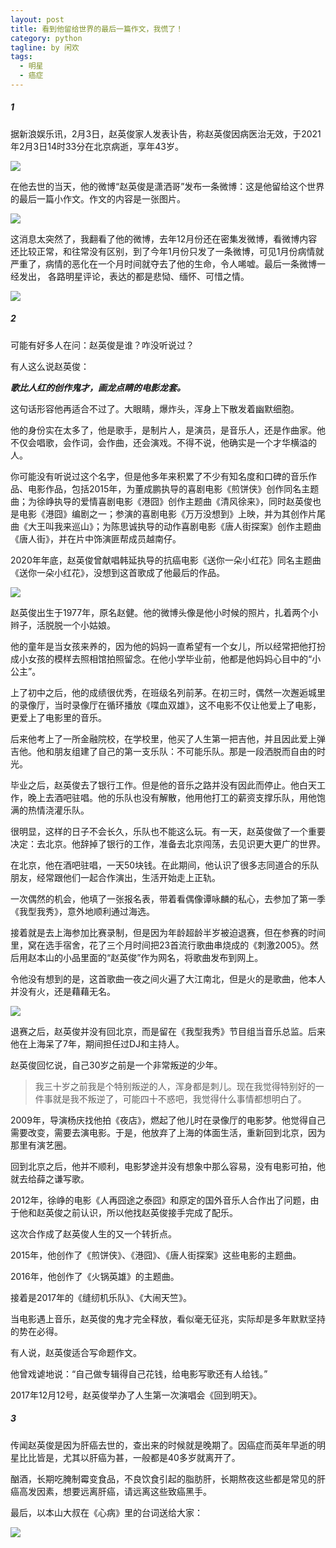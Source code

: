 ```yaml
---
layout: post
title: 看到他留给世界的最后一篇作文，我慌了！
category: python
tagline: by 闲欢
tags: 
  - 明星
  - 癌症
---
```


##### 1

据新浪娱乐讯，2月3日，赵英俊家人发表讣告，称赵英俊因病医治无效，于2021年2月3日14时33分在北京病逝，享年43岁。

![](http://www.justdopython.com/assets/images/2021/02/ynzs/0.jpg)

在他去世的当天，他的微博“赵英俊是潇洒哥”发布一条微博：这是他留给这个世界的最后一篇小作文。作文的内容是一张图片。

![](http://www.justdopython.com/assets/images/2021/02/ynzs/1.jpg)

这消息太突然了，我翻看了他的微博，去年12月份还在密集发微博，看微博内容还比较正常，和往常没有区别，到了今年1月份只发了一条微博，可见1月份病情就严重了，病情的恶化在一个月时间就夺去了他的生命，令人唏嘘。最后一条微博一经发出， 各路明星评论，表达的都是悲恸、缅怀、可惜之情。

![](http://www.justdopython.com/assets/images/2021/02/ynzs/2.jpg)


##### 2

可能有好多人在问：赵英俊是谁？咋没听说过？

有人这么说赵英俊：

***歌比人红的创作鬼才，画龙点睛的电影龙套。***

这句话形容他再适合不过了。大眼睛，爆炸头，浑身上下散发着幽默细胞。

他的身份实在太多了，他是歌手，是制片人，是演员，是音乐人，还是作曲家。他不仅会唱歌，会作词，会作曲，还会演戏。不得不说，他确实是一个才华横溢的人。

你可能没有听说过这个名字，但是他多年来积累了不少有知名度和口碑的音乐作品、电影作品，包括2015年，为董成鹏执导的喜剧电影《煎饼侠》创作同名主题曲；为徐峥执导的爱情喜剧电影《港囧》创作主题曲《清风徐来》，同时赵英俊也是电影《港囧》编剧之一；参演的喜剧电影《万万没想到》上映，并为其创作片尾曲《大王叫我来巡山》；为陈思诚执导的动作喜剧电影《唐人街探案》创作主题曲《唐人街》，并在片中饰演匪帮成员越南仔。

2020年年底，赵英俊曾献唱韩延执导的抗癌电影《送你一朵小红花》同名主题曲《送你一朵小红花》，没想到这首歌成了他最后的作品。

![](http://www.justdopython.com/assets/images/2021/02/ynzs/3.jpg)

赵英俊出生于1977年，原名赵健。他的微博头像是他小时候的照片，扎着两个小辫子，活脱脱一个小姑娘。

他的童年是当女孩来养的，因为他的妈妈一直希望有一个女儿，所以经常把他打扮成小女孩的模样去照相馆拍照留念。在他小学毕业前，他都是他妈妈心目中的“小公主”。

上了初中之后，他的成绩很优秀，在班级名列前茅。在初三时，偶然一次邂逅城里的录像厅，当时录像厅在循环播放《喋血双雄》，这不电影不仅让他爱上了电影，更爱上了电影里的音乐。

后来他考上了一所金融院校，在学校里，他买了人生第一把吉他，并且因此爱上弹吉他。他和朋友组建了自己的第一支乐队：不可能乐队。那是一段洒脱而自由的时光。

毕业之后，赵英俊去了银行工作。但是他的音乐之路并没有因此而停止。他白天工作，晚上去酒吧驻唱。他的乐队也没有解散，他用他打工的薪资支撑乐队，用他饱满的热情浇灌乐队。

很明显，这样的日子不会长久，乐队也不能这么玩。有一天，赵英俊做了一个重要决定：去北京。他辞掉了银行的工作，准备去北京闯荡，去见识更大更广的世界。

在北京，他在酒吧驻唱，一天50块钱。在此期间，他认识了很多志同道合的乐队朋友，经常跟他们一起合作演出，生活开始走上正轨。

一次偶然的机会，他填了一张报名表，带着看偶像谭咏麟的私心，去参加了第一季《我型我秀》，意外地顺利通过海选。

接着就是去上海参加比赛录制，但是因为年龄超龄半岁被迫退赛，但在参赛的时间里，窝在选手宿舍，花了三个月时间把23首流行歌曲串烧成的《刺激2005》。然后用赵本山的小品里面的“赵英俊”作为网名，将歌曲发布到网上。

令他没有想到的是，这首歌曲一夜之间火遍了大江南北，但是火的是歌曲，他本人并没有火，还是藉藉无名。

![](http://www.justdopython.com/assets/images/2021/02/ynzs/4.jpg)

退赛之后，赵英俊并没有回北京，而是留在《我型我秀》节目组当音乐总监。后来他在上海呆了7年，期间担任过DJ和主持人。

赵英俊回忆说，自己30岁之前是一个非常叛逆的少年。

> 我三十岁之前我是个特别叛逆的人，浑身都是刺儿。现在我觉得特别好的一件事就是我不叛逆了，可能四十不惑吧，我觉得什么事情都想明白了。


2009年，导演杨庆找他拍《夜店》，燃起了他儿时在录像厅的电影梦。他觉得自己需要改变，需要去演电影。于是，他放弃了上海的体面生活，重新回到北京，因为那里有演艺圈。

回到北京之后，他并不顺利，电影梦途并没有想象中那么容易，没有电影可拍，他就去给薛之谦写歌。

2012年，徐峥的电影《人再囧途之泰囧》和原定的国外音乐人合作出了问题，由于他和赵英俊之前认识，所以他找赵英俊接手完成了配乐。

这次合作成了赵英俊人生的又一个转折点。

2015年，他创作了《煎饼侠》、《港囧》、《唐人街探案》这些电影的主题曲。

2016年，他创作了《火锅英雄》的主题曲。

接着是2017年的《缝纫机乐队》、《大闹天竺》。

当电影遇上音乐，赵英俊的鬼才完全释放，看似毫无征兆，实际却是多年默默坚持的势在必得。

有人说，赵英俊适合写命题作文。

他曾戏谑地说：“自己做专辑得自己花钱，给电影写歌还有人给钱。”

2017年12月12号，赵英俊举办了人生第一次演唱会《回到明天》。


##### 3

传闻赵英俊是因为肝癌去世的，查出来的时候就是晚期了。因癌症而英年早逝的明星比比皆是，尤其以肝癌为甚，一般都是40多岁就离开了。

酗酒，长期吃腌制霉变食品，不良饮食引起的脂肪肝，长期熬夜这些都是常见的肝癌高发因素，想要远离肝癌，请远离这些致癌黑手。

最后，以本山大叔在《心病》里的台词送给大家：

![](http://www.justdopython.com/assets/images/2021/02/ynzs/5.jpg)


